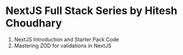 # NextJS Full Stack Series by Hitesh Choudhary

1.  NextJS Introduction and Starter Pack Code
2.  Mastering ZOD for validations in NextJS
